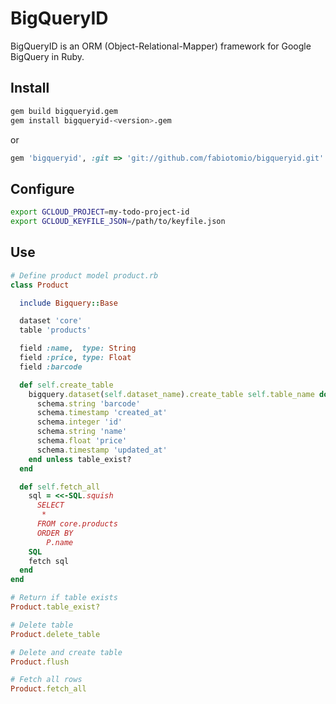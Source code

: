 # BigQueryID

BigQueryID is an ORM (Object-Relational-Mapper) framework for Google BigQuery in Ruby.

Install
-------
```sh
gem build bigqueryid.gem
gem install bigqueryid-<version>.gem
```
or
```ruby
gem 'bigqueryid', :git => 'git://github.com/fabiotomio/bigqueryid.git'
```

Configure
---------
```sh
export GCLOUD_PROJECT=my-todo-project-id
export GCLOUD_KEYFILE_JSON=/path/to/keyfile.json
```

Use
-------
```ruby
# Define product model product.rb
class Product

  include Bigquery::Base

  dataset 'core'
  table 'products'

  field :name,  type: String
  field :price, type: Float
  field :barcode

  def self.create_table
    bigquery.dataset(self.dataset_name).create_table self.table_name do |schema|
      schema.string 'barcode'
      schema.timestamp 'created_at'
      schema.integer 'id'
      schema.string 'name'
      schema.float 'price'
      schema.timestamp 'updated_at'
    end unless table_exist?
  end

  def self.fetch_all
    sql = <<-SQL.squish
      SELECT
       *
      FROM core.products
      ORDER BY
        P.name
    SQL
    fetch sql
  end
end

# Return if table exists
Product.table_exist?

# Delete table
Product.delete_table

# Delete and create table
Product.flush

# Fetch all rows
Product.fetch_all

```
